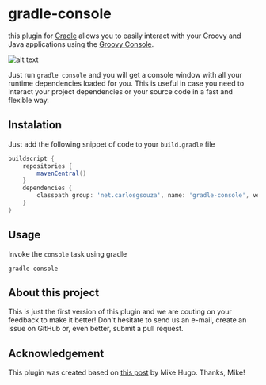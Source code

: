 gradle-console
============
this plugin for [Gradle](http://www.gradle.org/) allows you to easily interact with your Groovy and Java applications using the [Groovy Console](http://groovy.codehaus.org/Groovy+Console). 

![alt text](http://groovy.codehaus.org/download/attachments/36800/GroovyConsole.gif?version=1&modificationDate=1193815296813&api=v2 "Groovy Console")

Just run <code>gradle console</code> and you will get a console window with all your runtime dependencies loaded for you. This is useful in case you need to interact your project dependencies or your source code in a fast and flexible way.



## Instalation
Just add the following snippet of code to your <code>build.gradle</code> file

```groovy
buildscript {
    repositories {
        mavenCentral()
    }
    dependencies {
        classpath group: 'net.carlosgsouza', name: 'gradle-console', version: '1.0'
    }
}
```

## Usage
Invoke the <code>console</code> task using gradle

```
gradle console
```

## About this project
This is just the first version of this plugin and we are couting on your feedback to make it better! 
Don't hesitate to send us an e-mail, create an issue on GitHub or, even better, submit a pull request. 

## Acknowledgement
This plugin was created based on [this post](http://piraguaconsulting.blogspot.com.br/2012/02/gradle-groovy-console.html) by Mike Hugo. Thanks, Mike!
